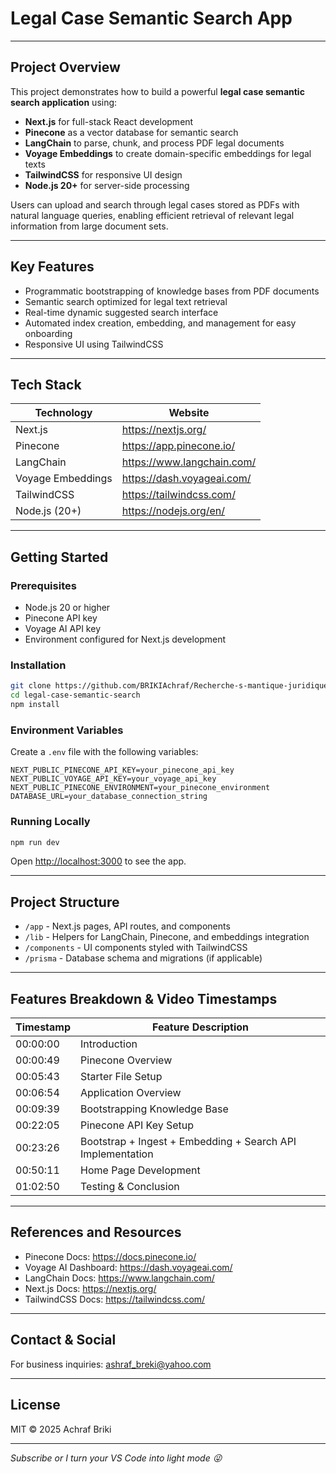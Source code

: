 # Legal Case Semantic Search App

---

## Project Overview

This project demonstrates how to build a powerful **legal case semantic search application** using:

- **Next.js** for full-stack React development
- **Pinecone** as a vector database for semantic search
- **LangChain** to parse, chunk, and process PDF legal documents
- **Voyage Embeddings** to create domain-specific embeddings for legal texts
- **TailwindCSS** for responsive UI design
- **Node.js 20+** for server-side processing

Users can upload and search through legal cases stored as PDFs with natural language queries, enabling efficient retrieval of relevant legal information from large document sets.

---

## Key Features

- Programmatic bootstrapping of knowledge bases from PDF documents
- Semantic search optimized for legal text retrieval
- Real-time dynamic suggested search interface
- Automated index creation, embedding, and management for easy onboarding
- Responsive UI using TailwindCSS

---

## Tech Stack

| Technology        | Website                    |
| ----------------- | -------------------------- |
| Next.js           | https://nextjs.org/        |
| Pinecone          | https://app.pinecone.io/   |
| LangChain         | https://www.langchain.com/ |
| Voyage Embeddings | https://dash.voyageai.com/ |
| TailwindCSS       | https://tailwindcss.com/   |
| Node.js (20+)     | https://nodejs.org/en/     |

---

## Getting Started

### Prerequisites

- Node.js 20 or higher
- Pinecone API key
- Voyage AI API key
- Environment configured for Next.js development

### Installation

```bash
git clone https://github.com/BRIKIAchraf/Recherche-s-mantique-juridique-par-l-IA.git
cd legal-case-semantic-search
npm install
```

### Environment Variables

Create a `.env` file with the following variables:

```env
NEXT_PUBLIC_PINECONE_API_KEY=your_pinecone_api_key
NEXT_PUBLIC_VOYAGE_API_KEY=your_voyage_api_key
NEXT_PUBLIC_PINECONE_ENVIRONMENT=your_pinecone_environment
DATABASE_URL=your_database_connection_string
```

### Running Locally

```bash
npm run dev
```

Open [http://localhost:3000](http://localhost:3000) to see the app.

---

## Project Structure

- `/app` - Next.js pages, API routes, and components
- `/lib` - Helpers for LangChain, Pinecone, and embeddings integration
- `/components` - UI components styled with TailwindCSS
- `/prisma` - Database schema and migrations (if applicable)

---

## Features Breakdown & Video Timestamps

| Timestamp | Feature Description                                        |
| --------- | ---------------------------------------------------------- |
| 00:00:00  | Introduction                                               |
| 00:00:49  | Pinecone Overview                                          |
| 00:05:43  | Starter File Setup                                         |
| 00:06:54  | Application Overview                                       |
| 00:09:39  | Bootstrapping Knowledge Base                               |
| 00:22:05  | Pinecone API Key Setup                                     |
| 00:23:26  | Bootstrap + Ingest + Embedding + Search API Implementation |
| 00:50:11  | Home Page Development                                      |
| 01:02:50  | Testing & Conclusion                                       |

---

## References and Resources

- Pinecone Docs: https://docs.pinecone.io/
- Voyage AI Dashboard: https://dash.voyageai.com/
- LangChain Docs: https://www.langchain.com/
- Next.js Docs: https://nextjs.org/
- TailwindCSS Docs: https://tailwindcss.com/

---

## Contact & Social

For business inquiries: ashraf_breki@yahoo.com

---

## License

MIT © 2025 Achraf Briki

---

_Subscribe or I turn your VS Code into light mode 😜_

